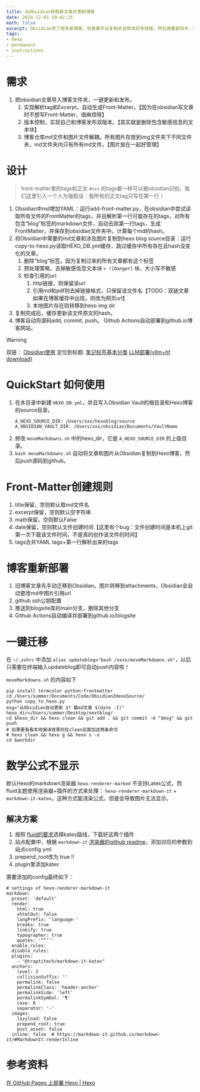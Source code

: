```yaml
---
title: 从Obsidian获取新文章并更新博客
date: 2024-12-01 19:42:25
math: false
excerpt: Obsidian写了很多新博客，但是要手动复制并且修改好多链接，然后再重新同步，好麻烦～不想写，那咋办？上代码！
tags:
- hexo
- permanent
- instructions
---
```


# 需求
1. 把obsidian文章导入博客文件夹，一键更新和发布。
	1. 实现解析tag和Excerpt，自动生成Front-Matter。【因为在obsidian写文章时不想写Front-Matter，很麻烦呀】
	2. 版本控制，实现自己和博客发布双版本。【其实就是删除包含敏感信息的文本块】
	3. 博客仓库md文件和图片文件解耦。所有图片存放到img文件夹下不同文件夹，md文件夹内只有所有md文件。【图片放在一起好管理】
# 设计
> front-matter里的tags和正文 `#xxx` 的tags都一样可以被obsidian识别。我们这里引入一个人为强假设：我所有的正文tag只写在第一行！

1. Obsidian中md增加YAML：运行add-front-matter.py，在obsidian中尝试读取所有文件的FrontMatter的tags，并且解析第一行可能存在的tags，对所有包含“blog”标签的markdown文件，自动去除第一行tags，生成FrontMatter，并保存到obsidian文件夹中。计算每个md的hash。
2. 将Obsidian中需要的md文章和涉及图片复制到hexo blog source目录：运行copy-to-hexo.py读取HEXO_DB.yml缓存，跳过缓存中所有存在且hash没变化的文章。
	1. 删除“blog”标签。因为复制过来的所有文章都有这个标签
	2. 预处理策略，去掉敏感信息文本块 `> ![Danger]` 块，大小写不敏感
	3. 检查引用的url
		1. http链接，则保留该url
		2. 引用md和pdf则去掉链接格式，只保留该文件名【TODO：双链文章如果在博客缓存中出现，则改为网页url】
		3. 本地图片存在则转移到hexo img dir
3. 复制完成后，缓存更新该文件原文的hash。
4. 博客自动将源码add, commit, push。 Github Actions自动部署到github.io博客网站。
> [!Warning] 
> 双链： [Obsidian使用](Obsidian使用.md)
> 定位到标题: [笔记标签基本分类](Obsidian使用.md#笔记标签基本分类)
> [LLM部署(vllm+hf download)](毕设/LLM部署(vllm+hf%20download).md)



# QuickStart 如何使用
1. 在本目录中新建 `HEXO_DB.yml`，并且写入Obsidian Vault的根目录和Hexo博客的source目录。
	```
	A_HEXO_SOURCE_DIR: /Users/xxx/hexoblog/source
	A_OBSIDIAN_VAULT_DIR: /Users/xxx/obsidian/Documents/VaultName
	```
2. 修改 `moveMarkdowns.sh` 中的hexo_dir，它是 `A_HEXO_SOURCE_DIR` 的上级目录。
3. `bash moveMarkdowns.sh` 自动将文章和图片从Obsidian复制到Hexo博客，然后push源码到github。

# Front-Matter创建规则
1. title保留，空则默认取md文件名
2. excerpt保留，空则默认空字符串
3. math保留，空则默认False
4. date保留，空则默认文件创建时间【这里有个bug：文件创建时间是本机上git第一次下载该文件时间，不是真的创作该文件的时间】
5. tags合并YAML tags+第一行解析出来的tags
# 博客重新部署
1. 旧博客文章先手动迁移到Obsidian。图片转移到attachments，Obsidian会自动更改md中图片引用url
2. github ssh公钥配置
3. 推送到blogsite库的main分支，删除其他分支
4. Github Actions自动编译并部署到github.io/blogsite
# 一键迁移
在 `~/.zshrc` 中添加 `alias updateblog="bash /xxxx/moveMarkdowns.sh"`，以后只需要在终端输入updateblog即可自动push内容啦！

`moveMarkdowns.sh` 的内容如下
```
pip install termcolor python-frontmatter
cd /Users/summer/Documents/Code/Obsidian2HexoSource/
python copy_to_hexo.py
msg="从Obsidian自动更新 $? 篇md文章 $(date -I)"
hexo_dir=/Users/summer/Desktop/nextblog/
cd $hexo_dir && hexo clean && git add . && git commit -m "$msg" && git push
# 如果要看看本地编译效果则在clean后面加这两条命令
# hexo clean && hexo g && hexo s -o
cd $workdir
```
# 数学公式不显示
默认Hexo的markdown渲染器 `hexo-renderer-marked` 不支持Latex公式，而 fluid主题使用渲染器+插件的方式来处理： `hexo-renderer-markdown-it` + `markdown-it-katex`。这种方式能渲染公式，但是会导致图片无法显示。

## 解决方案
1. 按照 [fluid的要求](https://hexo.fluid-dev.com/docs/guide/#latex-%E6%95%B0%E5%AD%A6%E5%85%AC%E5%BC%8F)选择katex路线，下载好这两个插件
2. 站点配置中，根据 `markdown-it` [渲染器的github readme](https://github.com/hexojs/hexo-renderer-markdown-it/tree/master?tab=readme-ov-file#options)，添加对应的参数到站点config yml
3. prepend_root改为 true !!
4. plugin里添加katex

需要添加的config最终如下：
```
# settings of hexo-renderer-markdown-it 
markdown:
  preset: 'default'
  render:
    html: true
    xhtmlOut: false
    langPrefix: 'language-'
    breaks: true
    linkify: true
    typographer: true
    quotes: '“”‘’'
  enable_rules:
  disable_rules:
  plugins:
    - "@traptitech/markdown-it-katex"
  anchors:
    level: 2
    collisionSuffix: ''
    permalink: false
    permalinkClass: 'header-anchor'
    permalinkSide: 'left'
    permalinkSymbol: '¶'
    case: 0
    separator: '-'
  images:
    lazyload: false
    prepend_root: true
    post_asset: false
  inline: false  # https://markdown-it.github.io/markdown-it/#MarkdownIt.renderInline
```


# 参考资料
[在 GitHub Pages 上部署 Hexo | Hexo](https://hexo.io/zh-cn/docs/github-pages)